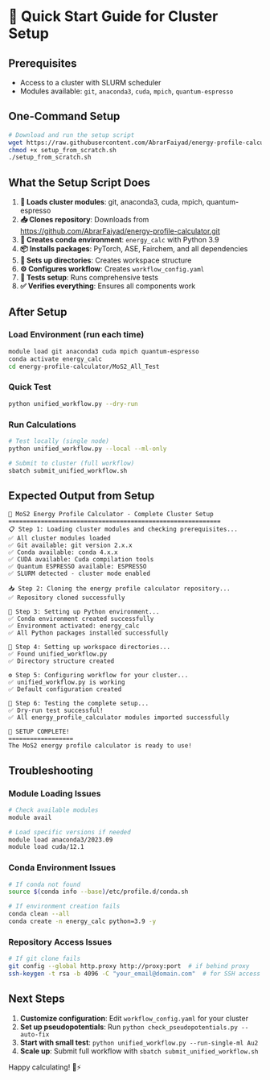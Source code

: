 # 🚀 Quick Start Guide for Cluster Setup

## Prerequisites
- Access to a cluster with SLURM scheduler
- Modules available: `git`, `anaconda3`, `cuda`, `mpich`, `quantum-espresso`

## One-Command Setup

```bash
# Download and run the setup script
wget https://raw.githubusercontent.com/AbrarFaiyad/energy-profile-calculator/main/MoS2_All_Test/setup_from_scratch.sh
chmod +x setup_from_scratch.sh
./setup_from_scratch.sh
```

## What the Setup Script Does

1. **🔧 Loads cluster modules**: git, anaconda3, cuda, mpich, quantum-espresso
2. **📥 Clones repository**: Downloads from https://github.com/AbrarFaiyad/energy-profile-calculator.git
3. **🐍 Creates conda environment**: `energy_calc` with Python 3.9
4. **📦 Installs packages**: PyTorch, ASE, Fairchem, and all dependencies
5. **📁 Sets up directories**: Creates workspace structure
6. **⚙️ Configures workflow**: Creates `workflow_config.yaml`
7. **🧪 Tests setup**: Runs comprehensive tests
8. **✅ Verifies everything**: Ensures all components work

## After Setup

### Load Environment (run each time)
```bash
module load git anaconda3 cuda mpich quantum-espresso
conda activate energy_calc
cd energy-profile-calculator/MoS2_All_Test
```

### Quick Test
```bash
python unified_workflow.py --dry-run
```

### Run Calculations
```bash
# Test locally (single node)
python unified_workflow.py --local --ml-only

# Submit to cluster (full workflow)
sbatch submit_unified_workflow.sh
```

## Expected Output from Setup

```
🚀 MoS2 Energy Profile Calculator - Complete Cluster Setup
===========================================================
📋 Step 1: Loading cluster modules and checking prerequisites...
✅ All cluster modules loaded
✅ Git available: git version 2.x.x
✅ Conda available: conda 4.x.x
✅ CUDA available: Cuda compilation tools
✅ Quantum ESPRESSO available: ESPRESSO
✅ SLURM detected - cluster mode enabled

📥 Step 2: Cloning the energy profile calculator repository...
✅ Repository cloned successfully

🐍 Step 3: Setting up Python environment...
✅ Conda environment created successfully
✅ Environment activated: energy_calc
✅ All Python packages installed successfully

📁 Step 4: Setting up workspace directories...
✅ Found unified_workflow.py
✅ Directory structure created

⚙️ Step 5: Configuring workflow for your cluster...
✅ unified_workflow.py is working
✅ Default configuration created

🧪 Step 6: Testing the complete setup...
✅ Dry-run test successful!
✅ All energy_profile_calculator modules imported successfully

🎉 SETUP COMPLETE!
==================
The MoS2 energy profile calculator is ready to use!
```

## Troubleshooting

### Module Loading Issues
```bash
# Check available modules
module avail

# Load specific versions if needed
module load anaconda3/2023.09
module load cuda/12.1
```

### Conda Environment Issues
```bash
# If conda not found
source $(conda info --base)/etc/profile.d/conda.sh

# If environment creation fails
conda clean --all
conda create -n energy_calc python=3.9 -y
```

### Repository Access Issues
```bash
# If git clone fails
git config --global http.proxy http://proxy:port  # if behind proxy
ssh-keygen -t rsa -b 4096 -C "your_email@domain.com"  # for SSH access
```

## Next Steps

1. **Customize configuration**: Edit `workflow_config.yaml` for your cluster
2. **Set up pseudopotentials**: Run `python check_pseudopotentials.py --auto-fix`
3. **Start with small test**: `python unified_workflow.py --run-single-ml Au2`
4. **Scale up**: Submit full workflow with `sbatch submit_unified_workflow.sh`

Happy calculating! 🧬⚡
